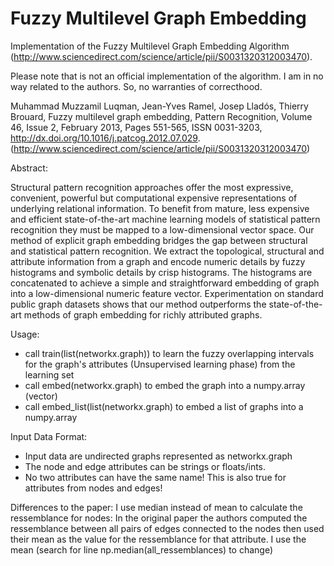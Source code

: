 # Fuzzy Multilevel Graph Embedding
Implementation of the Fuzzy Multilevel Graph Embedding Algorithm (http://www.sciencedirect.com/science/article/pii/S0031320312003470). 

Please note that is not an official implementation of the algorithm. I am in no way related to the authors. So, no warranties of correcthood.

Muhammad Muzzamil Luqman, Jean-Yves Ramel, Josep Lladós, Thierry Brouard, Fuzzy multilevel graph embedding, Pattern Recognition, Volume 46, Issue 2, February 2013, Pages 551-565, ISSN 0031-3203, http://dx.doi.org/10.1016/j.patcog.2012.07.029.
(http://www.sciencedirect.com/science/article/pii/S0031320312003470)

Abstract:

Structural pattern recognition approaches offer the most expressive, convenient, powerful but computational expensive representations of underlying relational information. To benefit from mature, less expensive and efficient state-of-the-art machine learning models of statistical pattern recognition they must be mapped to a low-dimensional vector space. Our method of explicit graph embedding bridges the gap between structural and statistical pattern recognition. We extract the topological, structural and attribute information from a graph and encode numeric details by fuzzy histograms and symbolic details by crisp histograms. The histograms are concatenated to achieve a simple and straightforward embedding of graph into a low-dimensional numeric feature vector. Experimentation on standard public graph datasets shows that our method outperforms the state-of-the-art methods of graph embedding for richly attributed graphs.

Usage:

- call train(list(networkx.graph)) to learn the fuzzy overlapping
intervals for the graph's attributes (Unsupervised learning phase)
from the learning set
- call embed(networkx.graph) to embed the graph into a numpy.array (vector)
- call embed_list(list(networkx.graph) to embed a list of graphs into a numpy.array

Input Data Format:
- Input data are undirected graphs represented as networkx.graph
- The node and edge attributes can be strings or floats/ints. 
- No two attributes can have the same name! This is also true for attributes from nodes and edges!

Differences to the paper:
I use median instead of mean to calculate the ressemblance
for nodes: In the original paper the authors computed
the ressemblance between all pairs of edges connected to the nodes
then used their mean as the value for the ressemblance for that
attribute. I use the mean (search for line np.median(all_ressemblances) to change)
